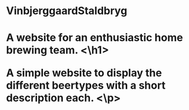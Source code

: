 # VinbjerggaardStaldbryg
<h1> A website for an enthusiastic home brewing team. <\h1>

<p> A simple website to display the different beertypes with a short description each. <\p>
